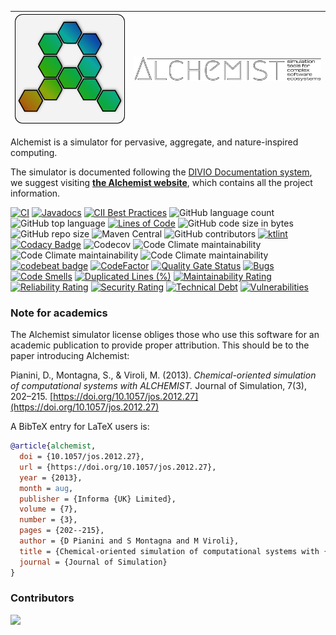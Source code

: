 | [![Alchemist logo](/site/static/images/logo.svg)](https://alchemistsimulator.github.io/)  | [![Alchemist logo](/site/static/images/logo-text-path.svg)](https://alchemistsimulator.github.io/)  |
|---|---|


Alchemist is a simulator for pervasive, aggregate, and nature-inspired computing.

The simulator is documented following the [DIVIO Documentation system](https://documentation.divio.com/),
we suggest visiting **[the Alchemist website](https://alchemistsimulator.github.io/)**,
which contains all the project information.

[![CI](https://github.com/AlchemistSimulator/Alchemist/actions/workflows/build-and-deploy.yml/badge.svg)](https://github.com/AlchemistSimulator/Alchemist/actions/workflows/build-and-deploy.yml)
[![Javadocs](https://www.javadoc.io/badge/it.unibo.alchemist/alchemist.svg)](https://www.javadoc.io/doc/it.unibo.alchemist/alchemist)
[![CII Best Practices](https://bestpractices.coreinfrastructure.org/projects/5222/badge)](https://bestpractices.coreinfrastructure.org/projects/5222)
![GitHub language count](https://img.shields.io/github/languages/count/AlchemistSimulator/Alchemist)
![GitHub top language](https://img.shields.io/github/languages/top/AlchemistSimulator/Alchemist)
[![Lines of Code](https://sonarcloud.io/api/project_badges/measure?project=AlchemistSimulator_Alchemist&metric=ncloc)](https://sonarcloud.io/dashboard?id=AlchemistSimulator_Alchemist)
![GitHub code size in bytes](https://img.shields.io/github/languages/code-size/AlchemistSimulator/Alchemist)
![GitHub repo size](https://img.shields.io/github/repo-size/AlchemistSimulator/Alchemist)
![Maven Central](https://img.shields.io/maven-central/v/it.unibo.alchemist/alchemist)
![GitHub contributors](https://img.shields.io/github/contributors/AlchemistSimulator/Alchemist)
[![ktlint](https://img.shields.io/badge/code%20style-%E2%9D%A4-FF4081.svg)](https://ktlint.github.io/)
[![Codacy Badge](https://app.codacy.com/project/badge/Grade/97749eb279834c30bb4365cd861f451b)](https://www.codacy.com/gh/AlchemistSimulator/Alchemist/dashboard?utm_source=github.com&amp;utm_medium=referral&amp;utm_content=AlchemistSimulator/Alchemist&amp;utm_campaign=Badge_Grade)
![Codecov](https://img.shields.io/codecov/c/github/AlchemistSimulator/Alchemist)
![Code Climate maintainability](https://img.shields.io/codeclimate/maintainability-percentage/AlchemistSimulator/Alchemist)
![Code Climate maintainability](https://img.shields.io/codeclimate/issues/AlchemistSimulator/Alchemist)
![Code Climate maintainability](https://img.shields.io/codeclimate/tech-debt/AlchemistSimulator/Alchemist)
[![codebeat badge](https://codebeat.co/badges/f72f3917-1d9a-4fac-a5b2-fe068a451969)](https://codebeat.co/projects/github-com-alchemistsimulator-alchemist-master)
[![CodeFactor](https://www.codefactor.io/repository/github/alchemistsimulator/alchemist/badge)](https://www.codefactor.io/repository/github/alchemistsimulator/alchemist)
[![Quality Gate Status](https://sonarcloud.io/api/project_badges/measure?project=AlchemistSimulator_Alchemist&metric=alert_status)](https://sonarcloud.io/dashboard?id=AlchemistSimulator_Alchemist)
[![Bugs](https://sonarcloud.io/api/project_badges/measure?project=AlchemistSimulator_Alchemist&metric=bugs)](https://sonarcloud.io/dashboard?id=AlchemistSimulator_Alchemist)
[![Code Smells](https://sonarcloud.io/api/project_badges/measure?project=AlchemistSimulator_Alchemist&metric=code_smells)](https://sonarcloud.io/dashboard?id=AlchemistSimulator_Alchemist)
[![Duplicated Lines (%)](https://sonarcloud.io/api/project_badges/measure?project=AlchemistSimulator_Alchemist&metric=duplicated_lines_density)](https://sonarcloud.io/dashboard?id=AlchemistSimulator_Alchemist)
[![Maintainability Rating](https://sonarcloud.io/api/project_badges/measure?project=AlchemistSimulator_Alchemist&metric=sqale_rating)](https://sonarcloud.io/dashboard?id=AlchemistSimulator_Alchemist)
[![Reliability Rating](https://sonarcloud.io/api/project_badges/measure?project=AlchemistSimulator_Alchemist&metric=reliability_rating)](https://sonarcloud.io/dashboard?id=AlchemistSimulator_Alchemist)
[![Security Rating](https://sonarcloud.io/api/project_badges/measure?project=AlchemistSimulator_Alchemist&metric=security_rating)](https://sonarcloud.io/dashboard?id=AlchemistSimulator_Alchemist)
[![Technical Debt](https://sonarcloud.io/api/project_badges/measure?project=AlchemistSimulator_Alchemist&metric=sqale_index)](https://sonarcloud.io/dashboard?id=AlchemistSimulator_Alchemist)
[![Vulnerabilities](https://sonarcloud.io/api/project_badges/measure?project=AlchemistSimulator_Alchemist&metric=vulnerabilities)](https://sonarcloud.io/dashboard?id=AlchemistSimulator_Alchemist)

### Note for academics

The Alchemist simulator license obliges those who use this software for an academic publication to provide proper attribution.
This should be to the paper introducing Alchemist:

Pianini, D., Montagna, S., & Viroli, M. (2013). *Chemical-oriented simulation of computational systems with ALCHEMIST.*
Journal of Simulation, 7(3), 202–215. [https://doi.org/10.1057/jos.2012.27](https://doi.org/10.1057/jos.2012.27)

A BibTeX entry for LaTeX users is:

```bibtex
@article{alchemist,
  doi = {10.1057/jos.2012.27},
  url = {https://doi.org/10.1057/jos.2012.27},
  year = {2013},
  month = aug,
  publisher = {Informa {UK} Limited},
  volume = {7},
  number = {3},
  pages = {202--215},
  author = {D Pianini and S Montagna and M Viroli},
  title = {Chemical-oriented simulation of computational systems with {ALCHEMIST}},
  journal = {Journal of Simulation}
}
```

### Contributors

<a href="https://github.com/AlchemistSimulator/Alchemist/graphs/contributors">
	<img src="https://contributors-img.web.app/image?repo=AlchemistSimulator/Alchemist" />
</a>

